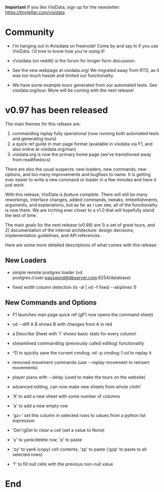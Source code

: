 **Important** If you like VisiData, sign up for the newsletter: https://tinyletter.com/visidata

# Community

- I'm hanging out in #visidata on freenode! Come by and say hi if you use VisiData. I'd love to know how you're using it!

- r/visidata (on reddit) is the forum for longer-form discussion.

- See the new webpage at visidata.org! We migrated away from RTD, as it was too much hassle and limited our functionality.

- We have some example tours generated from our automated tests. See visidata.org/tour. More will be coming with the next release!

# v0.97 has been released

The main themes for this release are:
1) commandlog replay fully operational (now running both automated tests and generating tours)
2) a quick ref guide in man page format (available in visidata via F1, and also online at visidata.org/man)
3) visidata.org is now the primary home page (we've transitioned away from readthedocs)

There are also the usual suspects: new loaders, new commands, new options, and too many improvements and bugfixes to name. It is getting ever easier to write a new command or loader in a few minutes and have it just work.

With this release, VisiData is *feature complete*. There will still be many reworkings, interface changes, added commands, tweaks, embellishments, arguments, and explanations, but as far as I can see, all of the functionality is now there. We are inching ever closer to a v1.0 that will hopefully stand the test of time.

The main goals for the next release (v0.98) are 1) a set of great tours, and 2) documentation of the internal architecture: design decisions, implementation guidelines, and API references.

Here are some more detailed descriptions of what comes with this release:

## New Loaders

- simple remote postgres loader (vd postgres://user:password@dbserver.com:6254/database)

- fixed width column detection (ls -al | vd -f fixed --skiplines 1)

## New Commands and Options

- F1 launches man page quick ref (gF1 now opens the command sheet)

- vd --diff A B shows B with changes from A in red

- a Describe Sheet with 'I' shows basic stats for every column!

- streamlined commandlog (previously called editlog) functionality
- ^D to quickly save the current cmdlog; vd -p cmdlog-1.vd to replay it
- removed movement commands (use --replay-movement to reinsert movements)
- player piano with --delay (used to make the tours on the website)

- advanced editing, can now make new sheets from whole cloth!
- 'A' to add a new sheet with some number of columns
- 'a' to add a new empty row
- 'gz=' set this column in selected rows to values from a python list expression
- 'Del'/gDel to clear a cell (set a value to None)
- 'y' to yank/delete row; 'p' to paste
- 'zy' to yank (copy) cell contents; 'zp' to paste ('gzp' to paste to all selected rows)
- 'f' to fill null cells with the previous non-null value

# End
